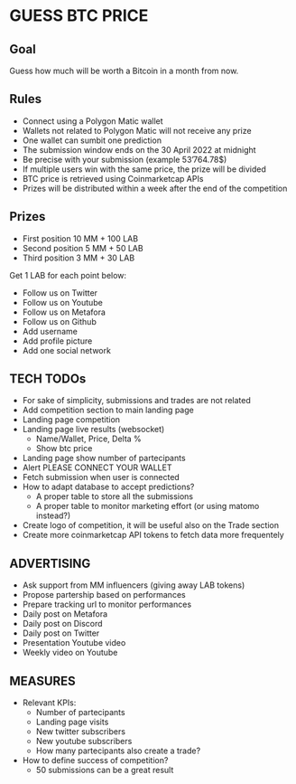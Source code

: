 # GUESS BTC PRICE

## Goal

Guess how much will be worth a Bitcoin in a month from now.

## Rules

- Connect using a Polygon Matic wallet
- Wallets not related to Polygon Matic will not receive any prize
- One wallet can sumbit one prediction
- The submission window ends on the 30 April 2022 at midnight
- Be precise with your submission (example 53’764.78$)
- If multiple users win with the same price, the prize will be divided
- BTC price is retrieved using Coinmarketcap APIs
- Prizes will be distributed within a week after the end of the competition

## Prizes

- First position 10 MM + 100 LAB
- Second position 5 MM + 50 LAB
- Third position 3 MM + 30 LAB

Get 1 LAB for each  point below:
- Follow us on Twitter
- Follow us on Youtube
- Follow us on Metafora
- Follow us on Github
- Add username
- Add profile picture
- Add one social network

## TECH TODOs

- For sake of simplicity, submissions and trades are not related
- Add competition section to main landing page
- Landing page competition
- Landing page live results (websocket)
  - Name/Wallet, Price, Delta %
  - Show btc price
- Landing page show number of partecipants
- Alert PLEASE CONNECT YOUR WALLET
- Fetch submission when user is connected
- How to adapt database to accept predictions?
  - A proper table to store all the submissions
  - A proper table to monitor marketing effort (or using matomo instead?)
- Create logo of competition, it will be useful also on the Trade section
- Create more coinmarketcap API tokens to fetch data more frequentely

## ADVERTISING

- Ask support from MM influencers (giving away LAB tokens)
- Propose partership based on performances
- Prepare tracking url to monitor performances
- Daily post on Metafora
- Daily post on Discord
- Daily post on Twitter
- Presentation Youtube video
- Weekly video on Youtube

## MEASURES

- Relevant KPIs:
  - Number of partecipants
  - Landing page visits
  - New twitter subscribers
  - New youtube subscribers
  - How many partecipants also create a trade?
- How to define success of competition?
  - 50 submissions can be a great result
